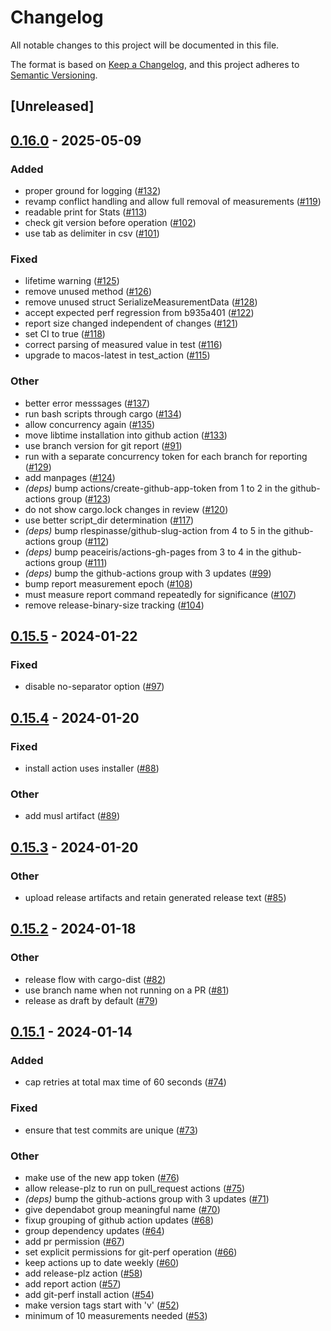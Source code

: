 # Changelog
All notable changes to this project will be documented in this file.

The format is based on [Keep a Changelog](https://keepachangelog.com/en/1.0.0/),
and this project adheres to [Semantic Versioning](https://semver.org/spec/v2.0.0.html).

## [Unreleased]

## [0.16.0](https://github.com/kaihowl/git-perf/compare/v0.15.5...v0.16.0) - 2025-05-09

### Added

- proper ground for logging ([#132](https://github.com/kaihowl/git-perf/pull/132))
- revamp conflict handling and allow full removal of measurements ([#119](https://github.com/kaihowl/git-perf/pull/119))
- readable print for Stats ([#113](https://github.com/kaihowl/git-perf/pull/113))
- check git version before operation ([#102](https://github.com/kaihowl/git-perf/pull/102))
- use tab as delimiter in csv ([#101](https://github.com/kaihowl/git-perf/pull/101))

### Fixed

- lifetime warning ([#125](https://github.com/kaihowl/git-perf/pull/125))
- remove unused method ([#126](https://github.com/kaihowl/git-perf/pull/126))
- remove unused struct SerializeMeasurementData ([#128](https://github.com/kaihowl/git-perf/pull/128))
- accept expected perf regression from b935a401 ([#122](https://github.com/kaihowl/git-perf/pull/122))
- report size changed independent of changes ([#121](https://github.com/kaihowl/git-perf/pull/121))
- set CI to true ([#118](https://github.com/kaihowl/git-perf/pull/118))
- correct parsing of measured value in test ([#116](https://github.com/kaihowl/git-perf/pull/116))
- upgrade to macos-latest in test_action ([#115](https://github.com/kaihowl/git-perf/pull/115))

### Other

- better error messsages ([#137](https://github.com/kaihowl/git-perf/pull/137))
- run bash scripts through cargo ([#134](https://github.com/kaihowl/git-perf/pull/134))
- allow concurrency again ([#135](https://github.com/kaihowl/git-perf/pull/135))
- move libtime installation into github action ([#133](https://github.com/kaihowl/git-perf/pull/133))
- use branch version for git report ([#91](https://github.com/kaihowl/git-perf/pull/91))
- run with a separate concurrency token for each branch for reporting ([#129](https://github.com/kaihowl/git-perf/pull/129))
- add manpages ([#124](https://github.com/kaihowl/git-perf/pull/124))
- *(deps)* bump actions/create-github-app-token from 1 to 2 in the github-actions group ([#123](https://github.com/kaihowl/git-perf/pull/123))
- do not show cargo.lock changes in review ([#120](https://github.com/kaihowl/git-perf/pull/120))
- use better script_dir determination ([#117](https://github.com/kaihowl/git-perf/pull/117))
- *(deps)* bump rlespinasse/github-slug-action from 4 to 5 in the github-actions group ([#112](https://github.com/kaihowl/git-perf/pull/112))
- *(deps)* bump peaceiris/actions-gh-pages from 3 to 4 in the github-actions group ([#111](https://github.com/kaihowl/git-perf/pull/111))
- *(deps)* bump the github-actions group with 3 updates ([#99](https://github.com/kaihowl/git-perf/pull/99))
- bump report measurement epoch ([#108](https://github.com/kaihowl/git-perf/pull/108))
- must measure report command repeatedly for significance ([#107](https://github.com/kaihowl/git-perf/pull/107))
- remove release-binary-size tracking ([#104](https://github.com/kaihowl/git-perf/pull/104))

## [0.15.5](https://github.com/kaihowl/git-perf/compare/v0.15.4...v0.15.5) - 2024-01-22

### Fixed
- disable no-separator option ([#97](https://github.com/kaihowl/git-perf/pull/97))

## [0.15.4](https://github.com/kaihowl/git-perf/compare/v0.15.3...v0.15.4) - 2024-01-20

### Fixed
- install action uses installer ([#88](https://github.com/kaihowl/git-perf/pull/88))

### Other
- add musl artifact ([#89](https://github.com/kaihowl/git-perf/pull/89))

## [0.15.3](https://github.com/kaihowl/git-perf/compare/v0.15.2...v0.15.3) - 2024-01-20

### Other
- upload release artifacts and retain generated release text ([#85](https://github.com/kaihowl/git-perf/pull/85))

## [0.15.2](https://github.com/kaihowl/git-perf/compare/v0.15.1...v0.15.2) - 2024-01-18

### Other
- release flow with cargo-dist ([#82](https://github.com/kaihowl/git-perf/pull/82))
- use branch name when not running on a PR ([#81](https://github.com/kaihowl/git-perf/pull/81))
- release as draft by default ([#79](https://github.com/kaihowl/git-perf/pull/79))

## [0.15.1](https://github.com/kaihowl/git-perf/compare/v0.15.0...v0.15.1) - 2024-01-14

### Added
- cap retries at total max time of 60 seconds ([#74](https://github.com/kaihowl/git-perf/pull/74))

### Fixed
- ensure that test commits are unique ([#73](https://github.com/kaihowl/git-perf/pull/73))

### Other
- make use of the new app token ([#76](https://github.com/kaihowl/git-perf/pull/76))
- allow release-plz to run on pull_request actions ([#75](https://github.com/kaihowl/git-perf/pull/75))
- *(deps)* bump the github-actions group with 3 updates ([#71](https://github.com/kaihowl/git-perf/pull/71))
- give dependabot group meaningful name ([#70](https://github.com/kaihowl/git-perf/pull/70))
- fixup grouping of github action updates ([#68](https://github.com/kaihowl/git-perf/pull/68))
- group dependency updates ([#64](https://github.com/kaihowl/git-perf/pull/64))
- add pr permission ([#67](https://github.com/kaihowl/git-perf/pull/67))
- set explicit permissions for git-perf operation ([#66](https://github.com/kaihowl/git-perf/pull/66))
- keep actions up to date weekly ([#60](https://github.com/kaihowl/git-perf/pull/60))
- add release-plz action ([#58](https://github.com/kaihowl/git-perf/pull/58))
- add report action ([#57](https://github.com/kaihowl/git-perf/pull/57))
- add git-perf install action ([#54](https://github.com/kaihowl/git-perf/pull/54))
- make version tags start with 'v' ([#52](https://github.com/kaihowl/git-perf/pull/52))
- minimum of 10 measurements needed ([#53](https://github.com/kaihowl/git-perf/pull/53))
